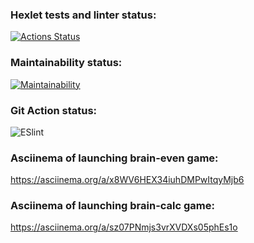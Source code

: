 ### Hexlet tests and linter status:
[![Actions Status](https://github.com/SkyAjax/frontend-project-lvl1/workflows/hexlet-check/badge.svg)](https://github.com/SkyAjax/frontend-project-lvl1/actions)
### Maintainability status:
[![Maintainability](https://api.codeclimate.com/v1/badges/a99a88d28ad37a79dbf6/maintainability)](https://codeclimate.com/github/codeclimate/codeclimate/maintainability)
### Git Action status:
![ESlint](https://github.com/SkyAjax/frontend-project-lvl1/actions/workflows/nodejs.yml/badge.svg)
### Asciinema of launching brain-even game:
https://asciinema.org/a/x8WV6HEX34iuhDMPwItqyMjb6
### Asciinema of launching brain-calc game:
https://asciinema.org/a/sz07PNmjs3vrXVDXs05phEs1o